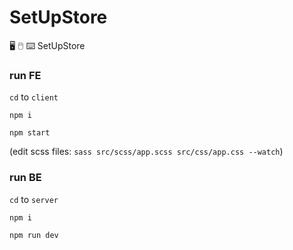 # SetUpStore

🖥 🖱 ⌨ SetUpStore

### run FE

`cd` to `client`

`npm i`

`npm start`

(edit scss files: `sass src/scss/app.scss src/css/app.css --watch`)

### run BE

`cd` to `server`

`npm i`

`npm run dev`
